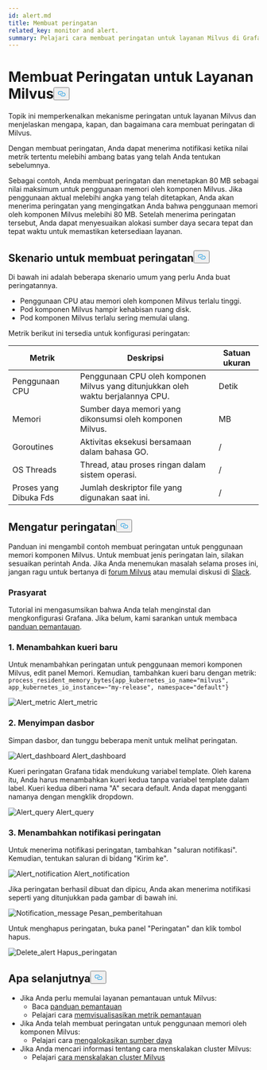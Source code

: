```yaml
---
id: alert.md
title: Membuat peringatan
related_key: monitor and alert.
summary: Pelajari cara membuat peringatan untuk layanan Milvus di Grafana.
---
```


<h1 id="Create-an-Alert-for-Milvus-Services" class="common-anchor-header">Membuat Peringatan untuk Layanan Milvus<button data-href="#Create-an-Alert-for-Milvus-Services" class="anchor-icon" translate="no">
      <svg translate="no"
        aria-hidden="true"
        focusable="false"
        height="20"
        version="1.1"
        viewBox="0 0 16 16"
        width="16"
      >
        <path
          fill="#0092E4"
          fill-rule="evenodd"
          d="M4 9h1v1H4c-1.5 0-3-1.69-3-3.5S2.55 3 4 3h4c1.45 0 3 1.69 3 3.5 0 1.41-.91 2.72-2 3.25V8.59c.58-.45 1-1.27 1-2.09C10 5.22 8.98 4 8 4H4c-.98 0-2 1.22-2 2.5S3 9 4 9zm9-3h-1v1h1c1 0 2 1.22 2 2.5S13.98 12 13 12H9c-.98 0-2-1.22-2-2.5 0-.83.42-1.64 1-2.09V6.25c-1.09.53-2 1.84-2 3.25C6 11.31 7.55 13 9 13h4c1.45 0 3-1.69 3-3.5S14.5 6 13 6z"
        ></path>
      </svg>
    </button></h1><p>Topik ini memperkenalkan mekanisme peringatan untuk layanan Milvus dan menjelaskan mengapa, kapan, dan bagaimana cara membuat peringatan di Milvus.</p>
<p>Dengan membuat peringatan, Anda dapat menerima notifikasi ketika nilai metrik tertentu melebihi ambang batas yang telah Anda tentukan sebelumnya.</p>
<p>Sebagai contoh, Anda membuat peringatan dan menetapkan 80 MB sebagai nilai maksimum untuk penggunaan memori oleh komponen Milvus. Jika penggunaan aktual melebihi angka yang telah ditetapkan, Anda akan menerima peringatan yang mengingatkan Anda bahwa penggunaan memori oleh komponen Milvus melebihi 80 MB. Setelah menerima peringatan tersebut, Anda dapat menyesuaikan alokasi sumber daya secara tepat dan tepat waktu untuk memastikan ketersediaan layanan.</p>
<h2 id="Scenarios-for-creating-alerts" class="common-anchor-header">Skenario untuk membuat peringatan<button data-href="#Scenarios-for-creating-alerts" class="anchor-icon" translate="no">
      <svg translate="no"
        aria-hidden="true"
        focusable="false"
        height="20"
        version="1.1"
        viewBox="0 0 16 16"
        width="16"
      >
        <path
          fill="#0092E4"
          fill-rule="evenodd"
          d="M4 9h1v1H4c-1.5 0-3-1.69-3-3.5S2.55 3 4 3h4c1.45 0 3 1.69 3 3.5 0 1.41-.91 2.72-2 3.25V8.59c.58-.45 1-1.27 1-2.09C10 5.22 8.98 4 8 4H4c-.98 0-2 1.22-2 2.5S3 9 4 9zm9-3h-1v1h1c1 0 2 1.22 2 2.5S13.98 12 13 12H9c-.98 0-2-1.22-2-2.5 0-.83.42-1.64 1-2.09V6.25c-1.09.53-2 1.84-2 3.25C6 11.31 7.55 13 9 13h4c1.45 0 3-1.69 3-3.5S14.5 6 13 6z"
        ></path>
      </svg>
    </button></h2><p>Di bawah ini adalah beberapa skenario umum yang perlu Anda buat peringatannya.</p>
<ul>
<li>Penggunaan CPU atau memori oleh komponen Milvus terlalu tinggi.</li>
<li>Pod komponen Milvus hampir kehabisan ruang disk.</li>
<li>Pod komponen Milvus terlalu sering memulai ulang.</li>
</ul>
<p>Metrik berikut ini tersedia untuk konfigurasi peringatan:</p>
<table>
<thead>
<tr><th>Metrik</th><th>Deskripsi</th><th>Satuan ukuran</th></tr>
</thead>
<tbody>
<tr><td>Penggunaan CPU</td><td>Penggunaan CPU oleh komponen Milvus yang ditunjukkan oleh waktu berjalannya CPU.</td><td>Detik</td></tr>
<tr><td>Memori</td><td>Sumber daya memori yang dikonsumsi oleh komponen Milvus.</td><td>MB</td></tr>
<tr><td>Goroutines</td><td>Aktivitas eksekusi bersamaan dalam bahasa GO.</td><td>/</td></tr>
<tr><td>OS Threads</td><td>Thread, atau proses ringan dalam sistem operasi.</td><td>/</td></tr>
<tr><td>Proses yang Dibuka Fds</td><td>Jumlah deskriptor file yang digunakan saat ini.</td><td>/</td></tr>
</tbody>
</table>
<h2 id="Set-up-alerts" class="common-anchor-header">Mengatur peringatan<button data-href="#Set-up-alerts" class="anchor-icon" translate="no">
      <svg translate="no"
        aria-hidden="true"
        focusable="false"
        height="20"
        version="1.1"
        viewBox="0 0 16 16"
        width="16"
      >
        <path
          fill="#0092E4"
          fill-rule="evenodd"
          d="M4 9h1v1H4c-1.5 0-3-1.69-3-3.5S2.55 3 4 3h4c1.45 0 3 1.69 3 3.5 0 1.41-.91 2.72-2 3.25V8.59c.58-.45 1-1.27 1-2.09C10 5.22 8.98 4 8 4H4c-.98 0-2 1.22-2 2.5S3 9 4 9zm9-3h-1v1h1c1 0 2 1.22 2 2.5S13.98 12 13 12H9c-.98 0-2-1.22-2-2.5 0-.83.42-1.64 1-2.09V6.25c-1.09.53-2 1.84-2 3.25C6 11.31 7.55 13 9 13h4c1.45 0 3-1.69 3-3.5S14.5 6 13 6z"
        ></path>
      </svg>
    </button></h2><p>Panduan ini mengambil contoh membuat peringatan untuk penggunaan memori komponen Milvus. Untuk membuat jenis peringatan lain, silakan sesuaikan perintah Anda. Jika Anda menemukan masalah selama proses ini, jangan ragu untuk bertanya di <a href="https://discuss.milvus.io/">forum Milvus</a> atau memulai diskusi di <a href="https://join.slack.com/t/milvusio/shared_invite/zt-e0u4qu3k-bI2GDNys3ZqX1YCJ9OM~GQ">Slack</a>.</p>
<h3 id="Prerequisites" class="common-anchor-header">Prasyarat</h3><p>Tutorial ini mengasumsikan bahwa Anda telah menginstal dan mengkonfigurasi Grafana. Jika belum, kami sarankan untuk membaca <a href="/docs/id/v2.5.x/monitor.md">panduan pemantauan</a>.</p>
<h3 id="1-Add-a-new-query" class="common-anchor-header">1. Menambahkan kueri baru</h3><p>Untuk menambahkan peringatan untuk penggunaan memori komponen Milvus, edit panel Memori. Kemudian, tambahkan kueri baru dengan metrik: <code translate="no">process_resident_memory_bytes{app_kubernetes_io_name=&quot;milvus&quot;, app_kubernetes_io_instance=~&quot;my-release&quot;, namespace=&quot;default&quot;}</code></p>
<p>
  
   <span class="img-wrapper"> <img translate="no" src="/docs/v2.5.x/assets/alert_metric.png" alt="Alert_metric" class="doc-image" id="alert_metric" />
   </span> <span class="img-wrapper"> <span>Alert_metric</span> </span></p>
<h3 id="2-Save-the-dashboard" class="common-anchor-header">2. Menyimpan dasbor</h3><p>Simpan dasbor, dan tunggu beberapa menit untuk melihat peringatan.</p>
<p>
  
   <span class="img-wrapper"> <img translate="no" src="/docs/v2.5.x/assets/alert_dashboard.png" alt="Alert_dashboard" class="doc-image" id="alert_dashboard" />
   </span> <span class="img-wrapper"> <span>Alert_dashboard</span> </span></p>
<p>Kueri peringatan Grafana tidak mendukung variabel template. Oleh karena itu, Anda harus menambahkan kueri kedua tanpa variabel template dalam label. Kueri kedua diberi nama "A" secara default. Anda dapat mengganti namanya dengan mengklik dropdown.</p>
<p>
  
   <span class="img-wrapper"> <img translate="no" src="/docs/v2.5.x/assets/alert_query.png" alt="Alert_query" class="doc-image" id="alert_query" />
   </span> <span class="img-wrapper"> <span>Alert_query</span> </span></p>
<h3 id="3-Add-alert-notifications" class="common-anchor-header">3. Menambahkan notifikasi peringatan</h3><p>Untuk menerima notifikasi peringatan, tambahkan &quot;saluran notifikasi&quot;. Kemudian, tentukan saluran di bidang &quot;Kirim ke&quot;.</p>
<p>
  
   <span class="img-wrapper"> <img translate="no" src="/docs/v2.5.x/assets/alert_notification.png" alt="Alert_notification" class="doc-image" id="alert_notification" />
   </span> <span class="img-wrapper"> <span>Alert_notification</span> </span></p>
<p>Jika peringatan berhasil dibuat dan dipicu, Anda akan menerima notifikasi seperti yang ditunjukkan pada gambar di bawah ini.</p>
<p>
  
   <span class="img-wrapper"> <img translate="no" src="/docs/v2.5.x/assets/notification_message.png" alt="Notification_message" class="doc-image" id="notification_message" />
   </span> <span class="img-wrapper"> <span>Pesan_pemberitahuan</span> </span></p>
<p>Untuk menghapus peringatan, buka panel "Peringatan" dan klik tombol hapus.</p>
<p>
  
   <span class="img-wrapper"> <img translate="no" src="/docs/v2.5.x/assets/delete_alert.png" alt="Delete_alert" class="doc-image" id="delete_alert" />
   </span> <span class="img-wrapper"> <span>Hapus_peringatan</span> </span></p>
<h2 id="Whats-next" class="common-anchor-header">Apa selanjutnya<button data-href="#Whats-next" class="anchor-icon" translate="no">
      <svg translate="no"
        aria-hidden="true"
        focusable="false"
        height="20"
        version="1.1"
        viewBox="0 0 16 16"
        width="16"
      >
        <path
          fill="#0092E4"
          fill-rule="evenodd"
          d="M4 9h1v1H4c-1.5 0-3-1.69-3-3.5S2.55 3 4 3h4c1.45 0 3 1.69 3 3.5 0 1.41-.91 2.72-2 3.25V8.59c.58-.45 1-1.27 1-2.09C10 5.22 8.98 4 8 4H4c-.98 0-2 1.22-2 2.5S3 9 4 9zm9-3h-1v1h1c1 0 2 1.22 2 2.5S13.98 12 13 12H9c-.98 0-2-1.22-2-2.5 0-.83.42-1.64 1-2.09V6.25c-1.09.53-2 1.84-2 3.25C6 11.31 7.55 13 9 13h4c1.45 0 3-1.69 3-3.5S14.5 6 13 6z"
        ></path>
      </svg>
    </button></h2><ul>
<li>Jika Anda perlu memulai layanan pemantauan untuk Milvus:<ul>
<li>Baca <a href="/docs/id/v2.5.x/monitor.md">panduan pemantauan</a></li>
<li>Pelajari cara <a href="/docs/id/v2.5.x/visualize.md">memvisualisasikan metrik pemantauan</a></li>
</ul></li>
<li>Jika Anda telah membuat peringatan untuk penggunaan memori oleh komponen Milvus:<ul>
<li>Pelajari cara <a href="/docs/id/v2.5.x/allocate.md#standalone">mengalokasikan sumber daya</a></li>
</ul></li>
<li>Jika Anda mencari informasi tentang cara menskalakan cluster Milvus:<ul>
<li>Pelajari <a href="/docs/id/v2.5.x/scaleout.md">cara menskalakan cluster Milvus</a></li>
</ul></li>
</ul>
